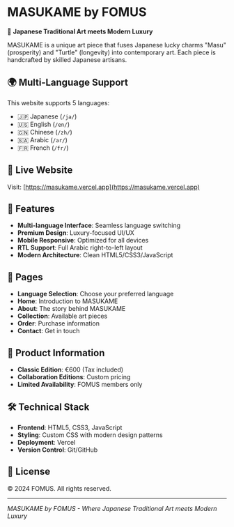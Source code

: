 # MASUKAME by FOMUS

🎌 **Japanese Traditional Art meets Modern Luxury**

MASUKAME is a unique art piece that fuses Japanese lucky charms "Masu" (prosperity) and "Turtle" (longevity) into contemporary art. Each piece is handcrafted by skilled Japanese artisans.

## 🌍 Multi-Language Support

This website supports 5 languages:
- 🇯🇵 Japanese (`/ja/`)
- 🇺🇸 English (`/en/`)
- 🇨🇳 Chinese (`/zh/`)
- 🇸🇦 Arabic (`/ar/`)
- 🇫🇷 French (`/fr/`)

## 🚀 Live Website

Visit: [https://masukame.vercel.app](https://masukame.vercel.app)

## 🎨 Features

- **Multi-language Interface**: Seamless language switching
- **Premium Design**: Luxury-focused UI/UX
- **Mobile Responsive**: Optimized for all devices
- **RTL Support**: Full Arabic right-to-left layout
- **Modern Architecture**: Clean HTML5/CSS3/JavaScript

## 📱 Pages

- **Language Selection**: Choose your preferred language
- **Home**: Introduction to MASUKAME
- **About**: The story behind MASUKAME
- **Collection**: Available art pieces
- **Order**: Purchase information
- **Contact**: Get in touch

## 💎 Product Information

- **Classic Edition**: €600 (Tax included)
- **Collaboration Editions**: Custom pricing
- **Limited Availability**: FOMUS members only

## 🛠 Technical Stack

- **Frontend**: HTML5, CSS3, JavaScript
- **Styling**: Custom CSS with modern design patterns
- **Deployment**: Vercel
- **Version Control**: Git/GitHub

## 📄 License

© 2024 FOMUS. All rights reserved.

---

*MASUKAME by FOMUS - Where Japanese Traditional Art meets Modern Luxury*